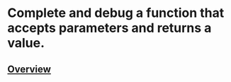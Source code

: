 # Complete and debug a function that accepts parameters and returns a value.

## [Overview](./example.md)